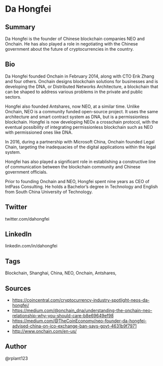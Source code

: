 # Da Hongfei

## Summary
Da Hongfei is the founder of Chinese blockchain companies NEO and Onchain. He has also played a role in negotiating with the Chinese government about the future of cryptocurrencies in the country. 

## Bio
Da Hongfei founded Onchain in February 2014, along with CTO Erik Zhang and four others. Onchain designs blockchain solutions for businesses and is developing the DNA, or Distributed Networks Architecture, a blockchain that can be shaped to address various problems in the private and public sectors. 

Hongfei also founded Antshares, now NEO, at a similar time. Unlike Onchain, NEO is a community funded open-source project. It uses the same architecture and smart contract system as DNA, but is a permissionless blockchain. Hongfei is now developing NEOx a crosschain protocol, with the eventual possibility of integrating permissionless blockchain such as NEO with permissioned ones like DNA.

In 2016, during a partnership with Microsoft China, Onchain founded Legal Chain, targeting the inadequacies of the digital applications within the legal system.

Hongfei has also played a significant role in establishing a constructive line of communication between the blockchain community and Chinese government officials.

Prior to founding Onchain and NEO, Hongfei spent nine years as CEO of IntPass Consulting. He holds a Bachelor’s degree in Technology and English from South China University of Technology. 

## Twitter
twitter.com/dahongfei

## LinkedIn
linkedin.com/in/dahongfei

## Tags
Blockchain, Shanghai, China, NEO, Onchain, Antshares,  

## Sources
- https://coincentral.com/cryptocurrency-industry-spotlight-neos-da-hongfei/
- https://medium.com/@onchain_dna/understanding-the-onchain-neo-relationship-why-you-should-care-b8e69649ef98
- https://medium.com/@TheCoinEconomy/neo-founder-da-hongfei-advised-china-on-ico-exchange-ban-says-govt-4631b9f7971
- http://www.onchain.com/en-us/

## Author
@rplant123
